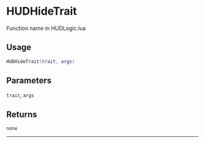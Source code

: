 # HUDHideTrait
Function name in HUDLogic.lua
## Usage
```lua
HUDHideTrait(trait, args)
```
## Parameters
`trait`, `args`
## Returns
`none`

---